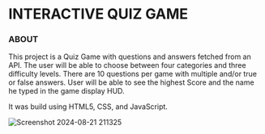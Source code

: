 
# INTERACTIVE QUIZ GAME

### ABOUT 
This project is a Quiz Game with questions and answers fetched from an API.
The user will be able to choose between four categories and three difficulty levels.
There are 10 questions per game with multiple and/or true or false answers.
User will be able to see the highest Score and the name he typed in the game display HUD.
 
It was build using HTML5, CSS,  and JavaScript.

![Screenshot 2024-08-21 211325](https://github.com/user-attachments/assets/2fed49f9-8fd9-4522-9967-07f2aa02fc0d)
